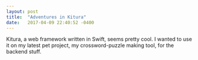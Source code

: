 ```yaml
---
layout: post
title:  "Adventures in Kitura"
date:   2017-04-09 22:40:52 -0400
---
```


Kitura, a web framework written in Swift, seems pretty cool. I wanted to use it on my latest pet project, my crossword-puzzle making tool, for the backend stuff.

